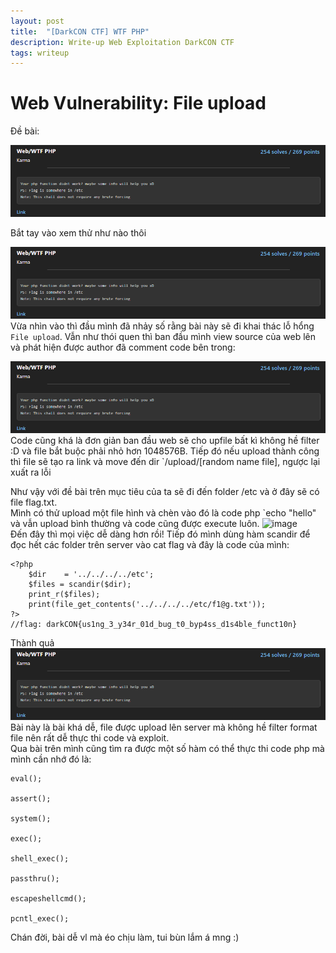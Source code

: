 ```yaml
---
layout: post
title:  "[DarkCON CTF] WTF PHP"
description: Write-up Web Exploitation DarkCON CTF
tags: writeup
---
```

# Web Vulnerability: File upload

Đề bài:

![image](https://github.com/nguyenngocquang700/nguyenngocquang700.github.io/blob/master/_img/2021-02-22-%5BdarkCON-CTF%5D-WTF-PHP/2021-02-22-%5BdarkCON-CTF%5D-WTF-PHP-1.png?raw=true)  

Bắt tay vào xem thử như nào thôi

![image](https://github.com/nguyenngocquang700/nguyenngocquang700.github.io/blob/master/_img/2021-02-22-%5BdarkCON-CTF%5D-WTF-PHP/2021-02-22-%5BdarkCON-CTF%5D-WTF-PHP-1.png?raw=true)  
Vừa nhìn vào thì đầu mình đã nhảy số rằng bài này sẽ đi khai thác lỗ hổng `File upload`. Vẫn như thói quen thì ban đầu mình view source của web lên và phát hiện được author đã comment code bên trong:  

![image](https://github.com/nguyenngocquang700/nguyenngocquang700.github.io/blob/master/_img/2021-02-22-%5BdarkCON-CTF%5D-WTF-PHP/2021-02-22-%5BdarkCON-CTF%5D-WTF-PHP-1.png?raw=true)  
Code cũng khá là đơn giản ban đầu web sẽ cho upfile bất kì không hề filter :D và file bắt buộc phải nhỏ hơn 1048576B. Tiếp đó nếu upload thành công thì file sẽ tạo ra link và move đến dir `/upload/[random name file], ngược lại xuất ra lỗi

Như vậy với đề bài trên mục tiêu của ta sẽ đi đến folder /etc và ở đây sẽ có file flag.txt.  
Mình có thử upload một file hình và chèn vào đó là code php `echo "hello" và vẫn upload bình thường và code cũng được execute luôn. 
![image](/_img/2021-02-22-[darkCON-CTF]-WTF-PHP-4.png)  
Đến đây thì mọi việc dễ dàng hơn rồi! Tiếp đó mình dùng hàm scandir để đọc hết các folder trên server vào cat flag và đây là code của mình:  

```
<?php
	$dir    = '../../../../etc';
	$files = scandir($dir);
	print_r($files);
	print(file_get_contents('../../../../etc/f1@g.txt'));
?>
//flag: darkCON{us1ng_3_y34r_01d_bug_t0_byp4ss_d1s4ble_funct10n}
```
Thành quả  
![image](https://github.com/nguyenngocquang700/nguyenngocquang700.github.io/blob/master/_img/2021-02-22-%5BdarkCON-CTF%5D-WTF-PHP/2021-02-22-%5BdarkCON-CTF%5D-WTF-PHP-1.png?raw=true)  
Bài này là bài khá dễ, file được upload lên server mà không hề filter format file nên rất dễ thực thi code và exploit.  
Qua bài trên mình cũng tìm ra được một số hàm có thể thực thi code php mà mình cần nhớ đó là:  
```
eval();

assert();

system();

exec();

shell_exec();

passthru();

escapeshellcmd();

pcntl_exec();

```
Chán đời, bài dễ vl mà éo chịu làm, tui bùn lắm á mng :)
